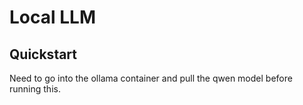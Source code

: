 # Local LLM

## Quickstart

Need to go into the ollama container and pull the qwen model before running this.